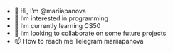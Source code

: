 - 👋 Hi, I’m @mariiapanova
- 👀 I’m interested in programming
- 🌱 I’m currently learning CS50
- 💞️ I’m looking to collaborate on some future projects
- 📫 How to reach me Telegram mariiapanova

<!---
mariiapanova/mariiapanova is a ✨ special ✨ repository because its `README.md` (this file) appears on your GitHub profile.
You can click the Preview link to take a look at your changes.
--->
